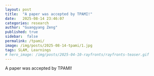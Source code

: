 ```yaml
---
layout: post
title:  "A paper was accepted by TPAMI!"
date:   2025-08-14 23:46:07
categories: research
author: "Guangyang Zeng"
published: true
sidebar:  false
permalink: /tpami/
image: /img/posts/2025-08-14-tpami/1.jpg
tags: SLAM, Learnings
# hero_image: /img/posts/2025-04-10-rayfronts/rayfronts-teaser.gif
---
```


A paper was accepted by TPAMI!